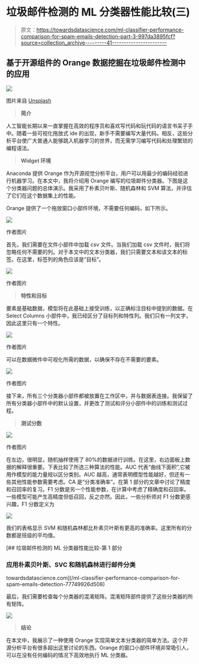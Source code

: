 # 垃圾邮件检测的 ML 分类器性能比较(三)

> 原文：<https://towardsdatascience.com/ml-classifier-performance-comparison-for-spam-emails-detection-part-3-997da3895fcf?source=collection_archive---------41----------------------->

## 基于开源组件的 Orange 数据挖掘在垃圾邮件检测中的应用

![](img/16c3356188e572bdbc6626ff39f01817.png)

图片来自 [Unsplash](https://unsplash.com/photos/9002s2VnOAY)

> **简介**

人工智能长期以来一直掌握在高效的程序员和喜欢写代码和玩代码的语言书呆子手中。随着一些可视化拖放式 ide 的出现，新手不需要编写大量代码。相反，这些分析平台使广大普通人能够跳入机器学习的世界，而无需学习编写代码和处理繁琐的编程语法。

> **Widget 环境**

Anaconda 提供 Orange 作为开源视觉分析平台，用户可以用最少的编码经验进行机器学习。在本文中，我将介绍用 Orange 编写的垃圾邮件分类器。下图是这个分类器问题的总体演示。我采用了朴素贝叶斯、随机森林和 SVM 算法，并评估了它们在这个数据集上的性能。

Orange 提供了一个拖放窗口小部件环境，不需要任何编码，如下所示。

![](img/9023fb44a7cb6b0622b5f94da571c3ef.png)

作者图片

首先，我们需要在文件小部件中加载 csv 文件。当我们加载 csv 文件时，我们将忽略任何不需要的列。对于本文中的文本分类器，我们只需要文本和该文本的标签。在这里，标签列的角色应该是“目标”。

![](img/765063d3bab0949a5ce4c234344b7bf9.png)

作者图片

> **特性和目标**

要素是基础数据，模型将在此基础上接受训练，以正确标注目标中提到的数据。在 Select Columns 小部件中，我已经区分了目标列和特性列。我们只有一列文字，因此这里只有一个特性。

![](img/cd4ad1e64d413b02bb6d4330dc7f0c90.png)

作者图片

可以在数据微件中可视化所需的数据，以确保不存在不需要的要素。

![](img/8aa9127c0ed4200ee95c89433529bad6.png)

作者图片

接下来，所有三个分类器小部件都被放置在工作区中，并与数据表连接。我保留了所有分类器小部件中的默认设置，并更改了测试和评分小部件中的训练和测试过程。

> **测试分数**

![](img/430a5ede8540867002026cb372ee4181.png)

作者图片

在左边，很明显，随机抽样使用了 80%的数据进行训练。在这里，右边面板上数据的解释很重要。下表比较了所选三种算法的性能。AUC 代表“曲线下面积”,它被用作模型的能力量规以区分类别。AUC 越高，通常表明模型性能越好，但还有一些其他性能参数需要考虑。CA 是“分类准确率”。在第 1 部分的文章中讨论了精度和召回率的复习。F1 分数是另一个性能参数，在计算中考虑了精确度和召回率。一些模型可能产生高精度但低召回，反之亦然。因此，一些分析师对 F1 分数更感兴趣，F1 分数定义为

![](img/52b31d12941d2e1fbaa10c3c789baf92.png)

我们的表格显示 SVM 和随机森林都比朴素贝叶斯有更高的准确率。这里所有的分数都是班级的平均值。

[](/ml-classifier-performance-comparison-for-spam-emails-detection-77749926d508) [## 垃圾邮件检测的 ML 分类器性能比较-第 1 部分

### 应用朴素贝叶斯、SVC 和随机森林进行邮件分类

towardsdatascience.com](/ml-classifier-performance-comparison-for-spam-emails-detection-77749926d508) 

最后，我们需要检查每个分类器的混淆矩阵。混淆矩阵部件提供了这些分类器的所有矩阵。

![](img/9f9aa36ef21098991af2694a91b9b0c8.png)

> **结论**

在本文中，我展示了一种使用 Orange 实现简单文本分类器的简单方法。这个开源分析平台有很多超出这里讨论的东西。Orange 的窗口小部件环境非常吸引人，可以在没有任何编码的情况下高效地执行 ML 分类器。